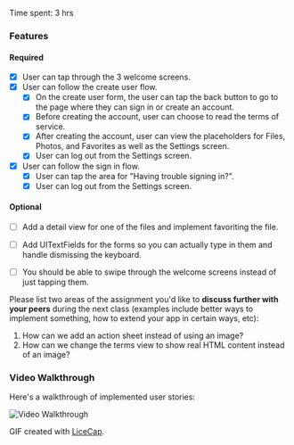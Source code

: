 Time spent: 3 hrs

### Features

#### Required

- [x] User can tap through the 3 welcome screens.
- [x] User can follow the create user flow.
  - [x] On the create user form, the user can tap the back button to go to the page where they can sign in or create an account.
  - [x] Before creating the account, user can choose to read the terms of service.
  - [x] After creating the account, user can view the placeholders for Files, Photos, and Favorites as well as the Settings screen.
  - [x] User can log out from the Settings screen.
- [x] User can follow the sign in flow.
  - [x] User can tap the area for "Having trouble signing in?".
  - [x] User can log out from the Settings screen.

#### Optional

- [ ] Add a detail view for one of the files and implement favoriting the file.
- [ ] Add UITextFields for the forms so you can actually type in them and handle dismissing the keyboard.
- [ ] You should be able to swipe through the welcome screens instead of just tapping them.


Please list two areas of the assignment you'd like to **discuss further with your peers** during the next class (examples include better ways to implement something, how to extend your app in certain ways, etc):

1. How can we add an action sheet instead of using an image?
2. How can we change the terms view to show real HTML content instead of an image?

### Video Walkthrough 

Here's a walkthrough of implemented user stories:

<img src='http://cl.ly/23351h3E3n0N/dropbox.gif' title='Video Walkthrough' width='' alt='Video Walkthrough' />

GIF created with [LiceCap](http://www.cockos.com/licecap/).